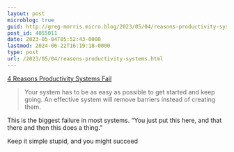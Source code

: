 ```yaml
---
layout: post
microblog: true
guid: http://greg-morris.micro.blog/2023/05/04/reasons-productivity-systems.html
post_id: 4055011
date: 2023-05-04T05:52:43-0000
lastmod: 2024-06-22T16:19:18-0000
type: post
url: /2023/05/04/reasons-productivity-systems.html
---
```

[4 Reasons Productivity Systems Fail](https://thesweetsetup.com/4-reasons-productivity-systems-fail/)

> Your system has to be as easy as possible to get started and keep going. An effective system will remove barriers instead of creating them.

This is the biggest failure in most systems. “You just put this here, and that there and then this does a thing.”

Keep it simple stupid, and you might succeed 
